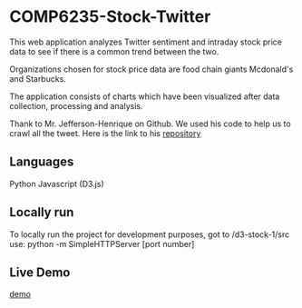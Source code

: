 # COMP6235-Stock-Twitter

This web application analyzes Twitter sentiment and intraday stock price data to see if there is a common trend between the two. 

Organizations chosen for stock price data are food chain giants Mcdonald's and Starbucks. 

The application consists of charts which have been visualized after data collection, processing and analysis. 

Thank to Mr. Jefferson-Henrique on Github. We used his code to help us to crawl all the tweet. Here is the link to his [repository](https://github.com/Jefferson-Henrique/GetOldTweets-python.git)

## Languages
Python
Javascript (D3.js)

## Locally run

To locally run the project for development purposes, got to /d3-stock-1/src use:
python -m SimpleHTTPServer [port number]

## Live Demo
[demo](http://svm-ys3n15-comp6235-temp.ecs.soton.ac.uk:5000)